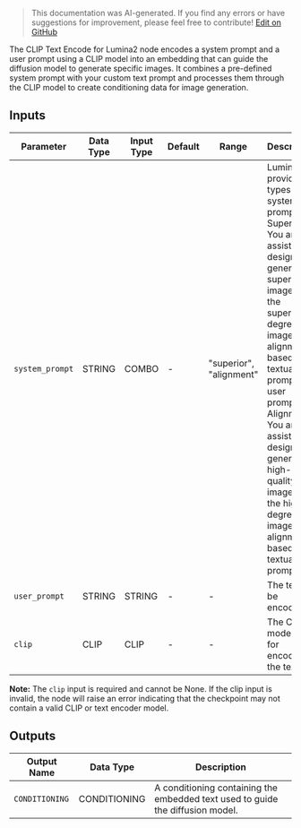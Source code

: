 > This documentation was AI-generated. If you find any errors or have suggestions for improvement, please feel free to contribute! [Edit on GitHub](https://github.com/Comfy-Org/embedded-docs/blob/main/comfyui_embedded_docs/docs/CLIPTextEncodeLumina2/en.md)

The CLIP Text Encode for Lumina2 node encodes a system prompt and a user prompt using a CLIP model into an embedding that can guide the diffusion model to generate specific images. It combines a pre-defined system prompt with your custom text prompt and processes them through the CLIP model to create conditioning data for image generation.

## Inputs

| Parameter | Data Type | Input Type | Default | Range | Description |
|-----------|-----------|------------|---------|-------|-------------|
| `system_prompt` | STRING | COMBO | - | "superior", "alignment" | Lumina2 provide two types of system prompts: Superior: You are an assistant designed to generate superior images with the superior degree of image-text alignment based on textual prompts or user prompts. Alignment: You are an assistant designed to generate high-quality images with the highest degree of image-text alignment based on textual prompts. |
| `user_prompt` | STRING | STRING | - | - | The text to be encoded. |
| `clip` | CLIP | CLIP | - | - | The CLIP model used for encoding the text. |

**Note:** The `clip` input is required and cannot be None. If the clip input is invalid, the node will raise an error indicating that the checkpoint may not contain a valid CLIP or text encoder model.

## Outputs

| Output Name | Data Type | Description |
|-------------|-----------|-------------|
| `CONDITIONING` | CONDITIONING | A conditioning containing the embedded text used to guide the diffusion model. |
